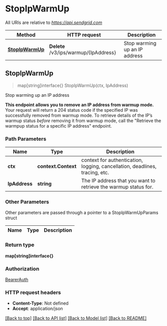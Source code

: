 # StopIpWarmUp

All URIs are relative to *https://api.sendgrid.com*

Method | HTTP request | Description
------------- | ------------- | -------------
[**StopIpWarmUp**](StopIpWarmUp.md#StopIpWarmUp) | **Delete** /v3/ips/warmup/{IpAddress} | Stop warming up an IP address



## StopIpWarmUp

> map[string]interface{} StopIpWarmUp(ctx, IpAddress)

Stop warming up an IP address

**This endpoint allows you to remove an IP address from warmup mode.**  Your request will return a 204 status code if the specified IP was successfully removed from warmup mode. To retrieve details of the IP’s warmup status *before* removing it from warmup mode, call the  \"Retrieve the warmpup status for a specific IP address\" endpoint.

### Path Parameters


Name | Type | Description
------------- | ------------- | -------------
**ctx** | **context.Context** | context for authentication, logging, cancellation, deadlines, tracing, etc.
**IpAddress** | **string** | The IP address that you want to retrieve the warmup status for.

### Other Parameters

Other parameters are passed through a pointer to a StopIpWarmUpParams struct


Name | Type | Description
------------- | ------------- | -------------

### Return type

**map[string]interface{}**

### Authorization

[BearerAuth](../README.md#BearerAuth)

### HTTP request headers

- **Content-Type**: Not defined
- **Accept**: application/json

[[Back to top]](#) [[Back to API list]](../README.md#documentation-for-api-endpoints)
[[Back to Model list]](../README.md#documentation-for-models)
[[Back to README]](../README.md)

